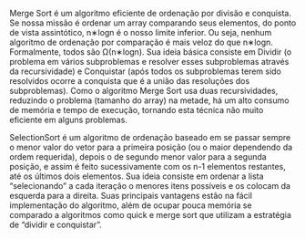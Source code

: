 Merge Sort é um algoritmo eficiente de ordenação por divisão e conquista. Se nossa missão é ordenar um array comparando seus elementos, do ponto de vista assintótico, n∗logn é o nosso limite inferior. Ou seja, nenhum algoritmo de ordenação por comparação é mais veloz do que n∗logn. Formalmente, todos são Ω(n∗logn). Sua ideia básica consiste em Dividir (o problema em vários subproblemas e resolver esses subproblemas através da recursividade) e Conquistar (após todos os subproblemas terem sido resolvidos ocorre a conquista que é a união das resoluções dos subproblemas). Como o algoritmo Merge Sort usa duas recursividades, reduzindo o problema (tamanho do array) na metade, há um alto consumo de memória e tempo de execução, tornando esta técnica não muito eficiente em alguns problemas.

SelectionSort é um algoritmo de ordenação baseado em se passar sempre o menor valor do vetor para a primeira posição (ou o maior dependendo da ordem requerida), depois o de segundo menor valor para a segunda posição, e assim é feito sucessivamente com os n-1 elementos restantes, até os últimos dois elementos. Sua ideia consiste em ordenar a lista “selecionando” a cada iteração o menores itens possíveis e os colocam da esquerda para a direita. Suas principais vantagens estão na fácil implementação do algoritmo, além de ocupar pouca memória se comparado a algoritmos como quick e merge sort que utilizam a estratégia de “dividir e conquistar”.
